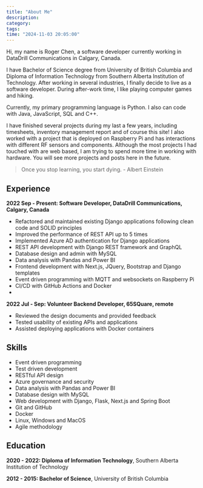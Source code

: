 ```yaml
---
title: "About Me"
description: 
category: 
tags: 
time: "2024-11-03 20:05:00"
---
```


Hi, my name is Roger Chen, a software developer currently working in DataDrill Communications in Calgary, Canada.

I have Bachelor of Science degree from University of British Columbia and Diploma of Information Technology from Southern Alberta Institution of Technology. After working in several industries, I finally decide to live as a software developer. During after-work time, I like playing computer games and hiking.

Currently, my primary programming language is Python. I also can code with Java, JavaScript, SQL and C++.

I have finished several projects during my last a few years, including timesheets, inventory management report and of course this site! I also worked with a project that is deployed on Raspberry Pi and has interactions with different RF sensors and components. Although the most projects I had touched with are web based, I am trying to spend more time in working with hardware. You will see more projects and posts here in the future.

> Once you stop learning, you start dying. - Albert Einstein

## Experience

**2022 Sep - Present: Software Developer, DataDrill Communications, Calgary, Canada**

- Refactored and maintained existing Django applications following clean code and SOLID principles
- Improved the performance of REST API up to 5 times
- Implemented Azure AD authentication for Django applications
- REST API development with Django REST framework and GraphQL
- Database design and admin with MySQL
- Data analysis with Pandas and Power BI
- Frontend development with Next.js, JQuery, Bootstrap and Django templates
- Event driven programming with MQTT and websockets on Raspberry Pi 
- CI/CD with GitHub Actions and Docker
- 

**2022 Jul - Sep: Volunteer Backend Developer, 65SQuare, remote** 

- Reviewed the design documents and provided feedback
- Tested usability of existing APIs and applications
- Assisted deploying applications with Docker containers

## Skills

- Event driven programming
- Test driven development
- RESTful API design
- Azure governance and security
- Data analysis with Pandas and Power BI
- Database design with MySQL
- Web development with Django, Flask, Next.js and Spring Boot
- Git and GitHub
- Docker
- Linux, Windows and MacOS
- Agile methodology

## Education

**2020 - 2022: Diploma of Information Technology**, Southern Alberta Institution of Technology

**2012 - 2015: Bachelor of Science**, University of British Columbia

